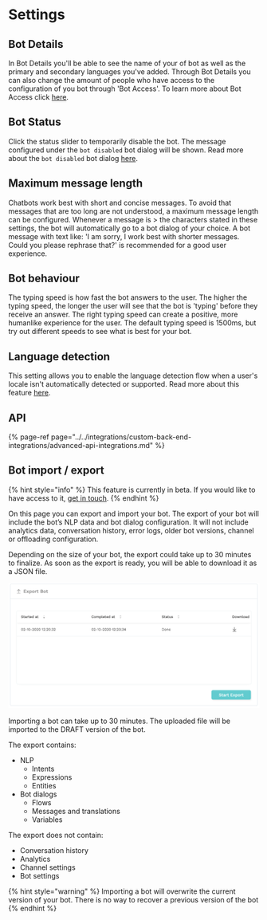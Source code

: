 # Settings

## Bot Details

In Bot Details you'll be able to see the name of your of bot as well as the primary and secondary languages you've added. Through Bot Details you can also change the amount of people who have access to the configuration of you bot through 'Bot Access'. To learn more about Bot Access click [here](https://docs.chatlayer.ai/organization-management/access-control).

## Bot Status

Click the status slider to temporarily disable the bot. The message configured under the `bot disabled` bot dialog will be shown. Read more about the `bot disabled` bot dialog [here](https://docs.chatlayer.ai/bot-answers/dialog-state#bot-disabled). 

## Maximum message length

Chatbots work best with short and concise messages. To avoid that messages that are too long are not understood, a maximum message length can be configured. Whenever a message is &gt; the characters stated in these settings, the bot will automatically go to a bot dialog of your choice. A bot message with text like: 'I am sorry, I work best with shorter messages. Could you please rephrase that?' is recommended for a good user experience. 

## Bot behaviour

The typing speed is how fast the bot answers to the user. The higher the typing speed, the longer the user will see that the bot is 'typing' before they receive an answer. The right typing speed can create a positive, more humanlike experience for the user. The default typing speed is 1500ms, but try out different speeds to see what is best for your bot.

## Language detection

This setting allows you to enable the language detection flow when a user's locale isn't automatically detected or supported. Read more about this feature [here](../../understanding-users/multilanguage-bots/#language-detection-flow).

## API

{% page-ref page="../../integrations/custom-back-end-integrations/advanced-api-integrations.md" %}

## Bot import / export

{% hint style="info" %}
This feature is currently in beta. If you would like to have access to it, [get in touch](../../support/get-in-touch.md).
{% endhint %}

On this page you can export and import your bot. The export of your bot will include the bot’s NLP data and bot dialog configuration. It will not include analytics data, conversation history, error logs, older bot versions, channel or offloading configuration. 

Depending on the size of your bot, the export could take up to 30 minutes to finalize. As soon as the export is ready, you will be able to download it as a JSON file.

![](../../.gitbook/assets/image%20%28322%29.png)

Importing a bot can take up to 30 minutes. The uploaded file will be imported to the DRAFT version of the bot.

The export contains:

* NLP
  * Intents
  * Expressions
  * Entities
* Bot dialogs
  * Flows
  * Messages and translations
  * Variables

The export does not contain:

* Conversation history
* Analytics
* Channel settings
* Bot settings

{% hint style="warning" %}
Importing a bot will overwrite the current version of your bot. There is no way to recover a previous version of the bot
{% endhint %}




